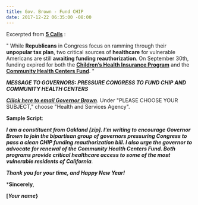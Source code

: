 ```yaml
---
title: Gov. Brown - Fund CHIP
date: 2017-12-22 06:35:00 -08:00
---
```


Excerpted from [**5 Calls**](https://5calls.org/issue/pressure-governors-support-chip) :

"  While **Republicans** in Congress focus on ramming through their **unpopular tax plan**, two critical sources of **healthcare** for vulnerable Americans are still **awaiting funding reauthorization**. On September 30th, funding expired for both the [**Children’s Health Insurance Program**](https://www.healthcare.gov/glossary/childrens-health-insurance-program-chip/) and the [**Community Health Centers Fund**](http://www.nachc.org/policy-matters/federal-issues/appropriations/).  "

***MESSAGE TO GOVERNORS: PRESSURE CONGRESS TO FUND CHIP AND COMMUNITY HEALTH CENTERS***

[***Clilck here to email Governor Brown***](https://govapps.gov.ca.gov/gov39mail/).  Under "PLEASE CHOOSE YOUR SUBJECT," choose "Health and Services Agency".

**Sample Script**:

***I am a constituent from Oakland [zip].
I'm writing to encourage Governor Brown to join the bipartisan group of governors pressuring Congress to pass a clean CHIP funding reauthorization bill. I also urge the governor to advocate for renewal of the Community Health Centers Fund. Both programs provide critical healthcare access to some of the most vulnerable residents of California**.*

***Thank you for your time, and Happy New Year!***

***Sincerely**,

**[*Your name*}**